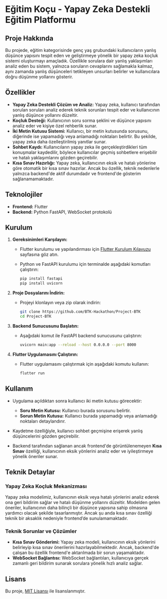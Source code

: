 # Eğitim Koçu - Yapay Zeka Destekli Eğitim Platformu

## Proje Hakkında

Bu projede, eğitim kategorisinde genç yaş grubundaki kullanıcıların yanlış düşünce yapısını tespit eden ve geliştirmeye yönelik bir yapay zeka koçluk sistemi oluşturmayı amaçladık. Özellikle sorulara dair yanlış yaklaşımları analiz eden bu sistem, yalnızca soruların cevaplarını sağlamakla kalmaz, aynı zamanda yanlış düşünceleri tetikleyen unsurları belirler ve kullanıcılara doğru düşünme yollarını gösterir.

## Özellikler

- **Yapay Zeka Destekli Çözüm ve Analiz:** Yapay zeka, kullanıcı tarafından sorulan soruları analiz ederek teknik sorunları tespit eder ve kullanıcının yanlış düşünce yollarını düzeltir.
- **Koçluk Desteği:** Kullanıcının soru sorma şeklini ve düşünce yapısını analiz eder ve kişiye özel rehberlik sunar.
- **İki Metin Kutusu Sistemi:** Kullanıcı, bir metin kutusunda sorusunu, diğerinde ise yapamadığı veya anlamadığı noktaları belirtir. Bu şekilde, yapay zeka daha özelleştirilmiş yanıtlar sunar.
- **Sohbet Kaydı:** Kullanıcıların yapay zeka ile gerçekleştirdikleri tüm konuşmalar kaydedilir, böylece kullanıcılar geçmiş sohbetlere erişebilir ve hatalı yaklaşımlarını gözden geçirebilir.
- **Kısa Sınav Hazırlığı:** Yapay zeka, kullanıcının eksik ve hatalı yönlerine göre otomatik bir kısa sınav hazırlar. Ancak bu özellik, teknik nedenlerle yalnızca backend'de aktif durumdadır ve frontend'de gösterim sağlanamamaktadır.

## Teknolojiler

- **Frontend:** Flutter
- **Backend:** Python FastAPI, WebSocket protokolü

## Kurulum

1. **Gereksinimleri Karşılayın:**
   - Flutter kurulumu ve yapılandırması için [Flutter Kurulum Kılavuzu](https://docs.flutter.dev/get-started) sayfasına göz atın.
   - Python ve FastAPI kurulumu için terminalde aşağıdaki komutları çalıştırın:

     ```bash
     pip install fastapi
     pip install uvicorn
     ```

2. **Proje Dosyalarını İndirin:**
   - Projeyi klonlayın veya zip olarak indirin:

     ```bash
     git clone https://github.com/BTK-Hackathon/Project-BTK
     cd Project-BTK
     ```

3. **Backend Sunucusunu Başlatın:**
   - Aşağıdaki komut ile FastAPI backend sunucusunu çalıştırın:

     ```bash
     uvicorn main:app --reload --host 0.0.0.0 --port 8000
     ```

4. **Flutter Uygulamasını Çalıştırın:**
   - Flutter uygulamasını çalıştırmak için aşağıdaki komutu kullanın:

     ```bash
     flutter run
     ```

## Kullanım

- Uygulama açıldıktan sonra kullanıcı iki metin kutusu görecektir:
  - **Soru Metin Kutusu:** Kullanıcı burada sorusunu belirtir.
  - **Sorun Metin Kutusu:** Kullanıcı burada yapamadığı veya anlamadığı noktaları detaylandırır.

- Kaydetme özelliğiyle, kullanıcı sohbet geçmişine erişerek yanlış düşüncelerini gözden geçirebilir.
- Backend tarafından sağlanan ancak frontend'de görüntülenemeyen **Kısa Sınav** özelliği, kullanıcının eksik yönlerini analiz eder ve iyileştirmeye yönelik öneriler sunar.

## Teknik Detaylar

### Yapay Zeka Koçluk Mekanizması

Yapay zeka modelimiz, kullanıcının eksik veya hatalı yönlerini analiz ederek ona geri bildirim sağlar ve hatalı düşünme yollarını düzeltir. Modelden gelen öneriler, kullanıcının daha bilinçli bir düşünce yapısına sahip olmasına yardımcı olacak şekilde tasarlanmıştır. Ancak şu anda kısa sınav özelliği teknik bir aksaklık nedeniyle frontend’de sunulamamaktadır.

### Teknik Sorunlar ve Çözümler

- **Kısa Sınav Gönderimi:** Yapay zeka modeli, kullanıcının eksik yönlerini belirleyip kısa sınav önerilerini hazırlayabilmektedir. Ancak, backend'de çalışan bu özellik frontend'e aktarılmada bir sorun yaşamaktadır.
- **WebSocket Bağlantısı:** WebSocket bağlantıları, kullanıcıya gerçek zamanlı geri bildirim sunarak sorulara yönelik hızlı analiz sağlar.

## Lisans

Bu proje, [MIT Lisansı](LICENSE) ile lisanslanmıştır.
